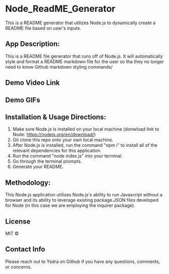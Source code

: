 # Node_ReadME_Generator
This is a README generator that utilizes Node.js to dynamically create a README file based on user's inputs.  

## App Description:
This is a README file generator that runs off of Node.js. It will automatically style and format a README markdown file for the user so tha they no longer need to know Github markdown styling commands/ 

## Demo Video Link

## Demo GIFs 

## Installation & Usage Directions:
1. Make sure Node.js is installed on your local machine (donwload link to Node: https://nodejs.org/en/download/)
2. Git clone this repo onto your own local machine. 
3. After Node.js is installed, run the command "npm i" to install all of the relevant dependencies for this application.
4. Run the command "node index.js" into your terminal.
5. Go through the terminal prompts.
6. Generate your README. 

## Methodology:
This Node.js application utilizes Node.js's ability to run Javascript without a browser and its ability to leverage existing package.JSON files developed for Node (in this case we are employing the inquirer package).

## License 
MIT © 

## Contact Info
Please reach out to Ysdra on Github if you have any questions, comments, or concerns. 

